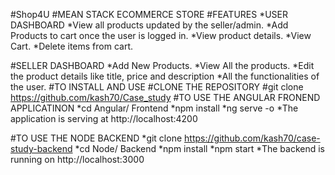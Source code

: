 #Shop4U
#MEAN STACK ECOMMERCE STORE
#FEATURES
*USER DASHBOARD
*View all products updated by the seller/admin.
*Add Products to cart once the user is logged in.
*View product details.
*View Cart.
*Delete items from cart.

#SELLER DASHBOARD
*Add New Products.
*View All the products.
*Edit the product details like title, price and description
*All the functionalities of the user.
#TO INSTALL AND USE
#CLONE THE REPOSITORY
#git clone https://github.com/kash70/Case_study
#TO USE THE ANGULAR FRONEND APPLICATINON
*cd Angular/ Frontend
*npm install
*ng serve -o
*The application is serving at http://localhost:4200

#TO USE THE NODE BACKEND
*git clone https://github.com/kash70/case-study-backend
*cd Node/ Backend
*npm install
*npm start
*The backend is running on http://localhost:3000

